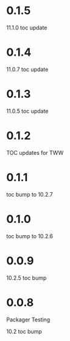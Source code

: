 # 0.1.5

11.1.0 toc update

# 0.1.4

11.0.7 toc update

# 0.1.3

11.0.5 toc update

# 0.1.2

TOC updates for TWW

# 0.1.1

toc bump to 10.2.7

# 0.1.0

toc bump to 10.2.6

# 0.0.9

10.2.5 toc bump

# 0.0.8

Packager Testing

10.2 toc bump